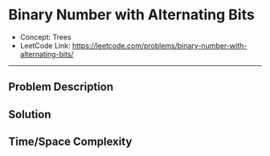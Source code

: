 # Binary Number with Alternating Bits

- Concept: Trees
- LeetCode Link: https://leetcode.com/problems/binary-number-with-alternating-bits/

---

## Problem Description

## Solution

## Time/Space Complexity

